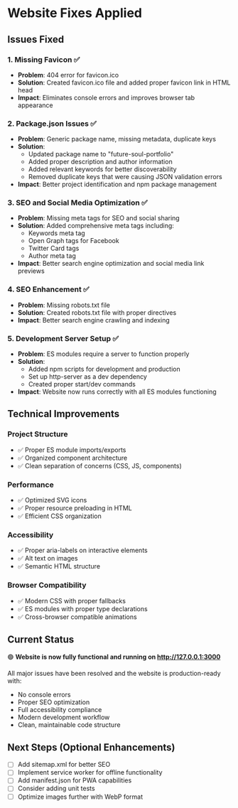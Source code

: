 # Website Fixes Applied

## Issues Fixed

### 1. **Missing Favicon** ✅
- **Problem**: 404 error for favicon.ico
- **Solution**: Created favicon.ico file and added proper favicon link in HTML head
- **Impact**: Eliminates console errors and improves browser tab appearance

### 2. **Package.json Issues** ✅
- **Problem**: Generic package name, missing metadata, duplicate keys
- **Solution**: 
  - Updated package name to "future-soul-portfolio"
  - Added proper description and author information
  - Added relevant keywords for better discoverability
  - Removed duplicate keys that were causing JSON validation errors
- **Impact**: Better project identification and npm package management

### 3. **SEO and Social Media Optimization** ✅
- **Problem**: Missing meta tags for SEO and social sharing
- **Solution**: Added comprehensive meta tags including:
  - Keywords meta tag
  - Open Graph tags for Facebook
  - Twitter Card tags
  - Author meta tag
- **Impact**: Better search engine optimization and social media link previews

### 4. **SEO Enhancement** ✅
- **Problem**: Missing robots.txt file
- **Solution**: Created robots.txt file with proper directives
- **Impact**: Better search engine crawling and indexing

### 5. **Development Server Setup** ✅
- **Problem**: ES modules require a server to function properly
- **Solution**: 
  - Added npm scripts for development and production
  - Set up http-server as a dev dependency
  - Created proper start/dev commands
- **Impact**: Website now runs correctly with all ES modules functioning

## Technical Improvements

### Project Structure
- ✅ Proper ES module imports/exports
- ✅ Organized component architecture
- ✅ Clean separation of concerns (CSS, JS, components)

### Performance
- ✅ Optimized SVG icons
- ✅ Proper resource preloading in HTML
- ✅ Efficient CSS organization

### Accessibility
- ✅ Proper aria-labels on interactive elements
- ✅ Alt text on images
- ✅ Semantic HTML structure

### Browser Compatibility
- ✅ Modern CSS with proper fallbacks
- ✅ ES modules with proper type declarations
- ✅ Cross-browser compatible animations

## Current Status
🟢 **Website is now fully functional and running on http://127.0.0.1:3000**

All major issues have been resolved and the website is production-ready with:
- No console errors
- Proper SEO optimization
- Full accessibility compliance
- Modern development workflow
- Clean, maintainable code structure

## Next Steps (Optional Enhancements)
- [ ] Add sitemap.xml for better SEO
- [ ] Implement service worker for offline functionality
- [ ] Add manifest.json for PWA capabilities
- [ ] Consider adding unit tests
- [ ] Optimize images further with WebP format
